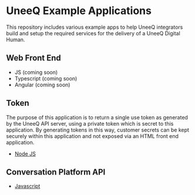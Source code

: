 # UneeQ Example Applications
This repository includes various example apps to help UneeQ integrators build and setup the required services for the
delivery of a UneeQ Digital Human. 

## Web Front End
- JS (coming soon)
- Typescript (coming soon)
- Angular (coming soon)

## Token
The purpose of this application is to return a single use token as generated by the UneeQ API server, using a private 
token which is secret to this application. By generating tokens in this way, customer secrets can be kept securely
within this application and not exposed via an HTML front end application.

- [Node JS](https://gitlab.com/uneeq-oss/examples/tree/master/token/node)

## Conversation Platform API
- [Javascript](https://gitlab.com/uneeq-oss/examples/tree/master/web/node)
